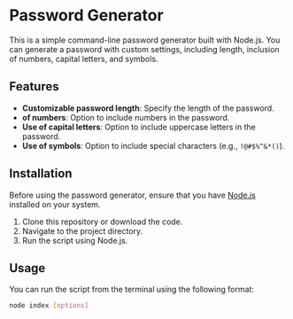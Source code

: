 # Password Generator

This is a simple command-line password generator built with Node.js. You can generate a password with custom settings, including length, inclusion of numbers, capital letters, and symbols.

## Features

- **Customizable password length**: Specify the length of the password.
- **of numbers**: Option to include numbers in the password.
- **Use of capital letters**: Option to include uppercase letters in the password.
- **Use of symbols**: Option to include special characters (e.g., `!@#$%^&*()`).

## Installation

Before using the password generator, ensure that you have [Node.js](https://nodejs.org) installed on your system.

1. Clone this repository or download the code.
2. Navigate to the project directory.
3. Run the script using Node.js.

## Usage

You can run the script from the terminal using the following format:

```bash
node index [options]
